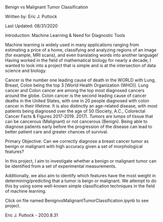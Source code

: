 Benign vs Malignant Tumor Classification

Written by: Eric J. Puttock

Last Updated: 08/31/2020

Introduction: Machine Learning & Need for Diagnostic Tools

Machine learning is widely used in many applications ranging from estimating a price of a home, classifying and analyzing regions of an image (for example, MRI scans), and even translating words into another language! Having worked in the field of mathematical biology for nearly a decade, I wanted to look into a project that is simple and is at the intersection of data science and biology.

Cancer is the number one leading cause of death in the WORLD with Lung, Breast, Colon being the top 3 [World Health Organization (WHO)]. Lung cancer and Colon cancer are among the top most diagnosed cancers around the globe. Colon cancer is the second leading cause of cancer deaths in the United States, with one in 20 people diagnosed with colon cancer in their lifetime. It is also distinctly an age-related disease, with most patients being diagnosed over the age of 50 (Society, A.C., Colorectal Cancer Facts & Figures 2017-2019. 2017). Tumors are lumps of tissue that can be cancerous (Malignant) or not cancerous (Benign). Being able to diagnose patients early before the progression of the disease can lead to better patient care and greater chances of survival.

Primary Objective: Can we correctly diagnose a breast cancer tumor as benign or malignant with high accuracy given a set of morphological features?

In this project, I aim to investigate whether a benign or malignant tumor can be identified from a set of experimental measurements.

Additionally, we also aim to identify which features have the most weight in determining/predicting that a tumor is beign or malignant. We attempt to do this by using some well-known simple classification techniques in the field of machine learning.

Click on file named BenignvsMalignantTumorClassification.ipynb to see project.

Eric J. Puttock - 2020.8.31
